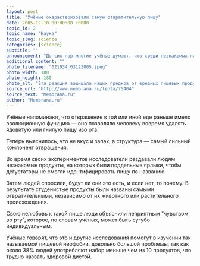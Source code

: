 ```yaml
---
layout: post
title: "Учёные охарактеризовали самую отвратительную пищу"
date: 2005-12-10 00:00:00 +0000
topic_id: 2
topic_name: "Наука"
topic_slug: science
categories: [science]
subtitle: ""
announcement: "До сих пор многие учёные думают, что среди незнакомых пищевых продуктов люди считают самой отвратительной пищу животного происхождения. Однако австралийские исследователи из университетов Флиндерса (Flinders University) и Торотно (University of Toronto) обнаружили, что это не так. Наиболее неприятными новыми продуктами, по их мнению, люди считают слизистые, клейкие и кашеобразные."
additional_content: ""
photo_filename: "021934_03122005.jpeg"
photo_width: 180
photo_height: 180
photo_alt: "Эта реакция защищала наших предков от вредных пищевых продуктов, а теперь от тех, которые мы считаем отвратительными"
source_url: "http://www.membrana.ru/lenta/?5404"
source_text: "Membrana.ru"
author: "Membrana.ru"
---
```

Учёные напоминают, что отвращение к той или иной еде раньше имело эволюционную функцию — оно позволяло человеку вовремя удалять ядовитую или гнилую пищу изо рта.

Теперь выяснилось, что не вкус и запах, а структура — самый сильный компонент отвращения.

Во время своих экспериментов исследователи раздавали людям незнакомые продукты, на которых были поддельные ярлыки, чтобы дегустаторы не смогли идентифицировать пищу по названию.

Затем людей спросили, будут ли они это есть, и если нет, то почему. В результате студенистые продукты были названы самыми отвратительными, независимо от их животного или растительного происхождения.

Свою нелюбовь к такой пище люди объяснили неприятным "чувством во рту", которое, по словам учёных, может быть сугубо индивидуальным.

Учёные говорят, что это и другие исследования помогут в изучении так называемой пищевой неофобии, довольно большой проблемы, так как около 38% людей употребляют набор меньше чем из 10 продуктов, что трудно назвать здоровой диетой.

